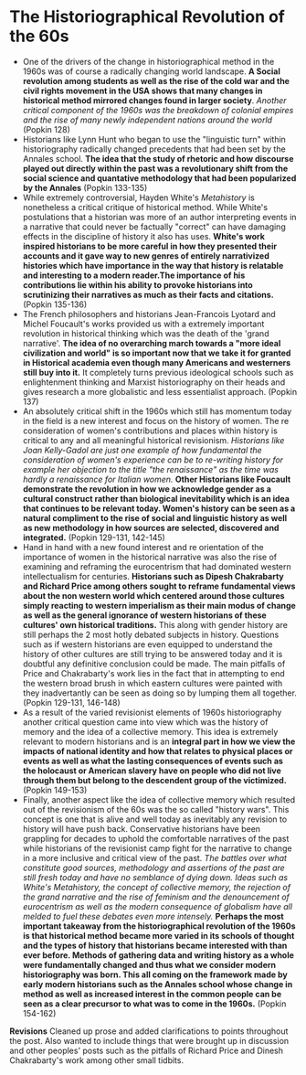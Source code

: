 # **The Historiographical Revolution of the 60s**
* One of the drivers of the change in historiographical method in the 1960s was of course a radically changing world landscape. **A Social revolution among students as well as the rise of the cold war and the civil rights movement in the USA shows that many changes in historical method mirrored changes found in larger society**. *Another critical component of the 1960s was the breakdown of colonial empires and the rise of many newly independent nations around the world* (Popkin 128)
* Historians like Lynn Hunt who began to use the "linguistic turn" within historiography radically changed precedents that had been set by the Annales school. **The idea that the study of rhetoric and how discourse played out directly within the past was a revolutionary shift from the social science and quantative methodology that had been popularized by the Annales** (Popkin 133-135)
* While extremely controversial, Hayden White's *Metahistory* is nonetheless a critical critique of historical method. While White's postulations that a historian was more of an author interpreting events in a narrative that could never be factually "correct" can have damaging effects in the discipline of history it also has uses. **White's work inspired historians to be more careful in how they presented their accounts and it gave way to new genres of entirely narrativized histories which have importance in the way that history is relatable and interesting to a modern reader.The importance of his contributions lie within his ability to provoke historians into scrutinizing their narratives as much as their facts and citations.** (Popkin 135-136)
* The French philosophers and historians Jean-Francois Lyotard and Michel Foucault's works provided us with a extremely important revolution in historical thinking which was the death of the 'grand narrative'. **The idea of no overarching march towards a "more ideal civilization and world" is so important now that we take it for granted in Historical academia even though many Americans and westerners still buy into it.** It completely turns previous ideological schools such as enlightenment thinking and Marxist historiography on their heads and gives research a more globalistic and less essentialist approach. (Popkin 137)
* An absolutely critical shift in the 1960s which still has momentum today in the field is a new interest and focus on the history of women. The re consideration of women's contributions and places within history is critical to any and all meaningful historical revisionism. *Historians like Joan Kelly-Gadol are just one example of how fundamental the consideration of women's experience can be to re-writing history for example her objection to the title "the renaissance" as the time was hardly a renaissance for Italian women.* **Other Historians like Foucault demonstrate the revolution in how we acknowledge gender as a cultural construct rather than biological inevitability which is an idea that continues to be relevant today. Women's history can be seen as a natural compliment to the rise of social and linguistic history as well as new methodology in how sources are selected, discovered and integrated.** (Popkin 129-131, 142-145)
* Hand in hand with a new found interest and re orientation of the importance of women in the historical narrative was also the rise of examining and reframing the eurocentrism that had dominated western intellectualism for centuries. **Historians such as Dipesh Chakrabarty and Richard Price among others sought to reframe fundamental views about the non western world which centered around those cultures simply reacting to western imperialism as their main modus of change as well as the general ignorance of western historians of these cultures' own historical traditions.** This along with gender history are still perhaps the 2 most hotly debated subjects in history. Questions such as if western historians are even equipped to understand the history of other cultures are still trying to be answered today and it is doubtful any definitive conclusion could be made. The main pitfalls of Price and Chakrabarty's work lies in the fact that in attempting to end the western broad brush in which eastern cultures were painted with they inadvertantly can be seen as doing so by lumping them all together. (Popkin 129-131, 146-148)
* As a result of the varied revisionist elements of 1960s historiography another critical question came into view which was the history of memory and the idea of a collective memory. This idea is extremely relevant to modern historians and is an **integral part in how we view the impacts of national identity and how that relates to physical places or events as well as what the lasting consequences of events such as the holocaust or American slavery have on people who did not live through them but belong to the descendent group of the victimized.** (Popkin 149-153)
* Finally, another aspect like the idea of collective memory which resulted out of the revisionism of the 60s was the so called "history wars". This concept is one that is alive and well today as inevitably any revision to history will have push back. Conservative historians have been grappling for decades to uphold the comfortable narratives of the past while historians of the revisionist camp fight for the narrative to change in a more inclusive and critical view of the past. *The battles over what constitute good sources, methodology and assertions of the past are still fresh today and have no semblance of dying down. Ideas such as White's Metahistory, the concept of collective memory, the rejection of the grand narrative and the rise of feminism and the denouncement of eurocentrism as well as the modern consequence of globalism have all melded to fuel these debates even more intensely.* **Perhaps the most important takeaway from the historiographical revolution of the 1960s is that historical method became more varied in its schools of thought and the types of history that historians became interested with than ever before. Methods of gathering data and writing history as a whole were fundamentally changed and thus what we consider modern historiography was born. This all coming on the framework made by early modern historians such as the Annales school whose change in method as well as increased interest in the common people can be seen as a clear precursor to what was to come in the 1960s.** (Popkin 154-162) 

**Revisions** Cleaned up prose and added clarifications to points throughout the post. Also wanted to include things that were brought up in discussion and other peoples' posts such as the pitfalls of Richard Price and Dinesh Chakrabarty's work among other small tidbits. 
